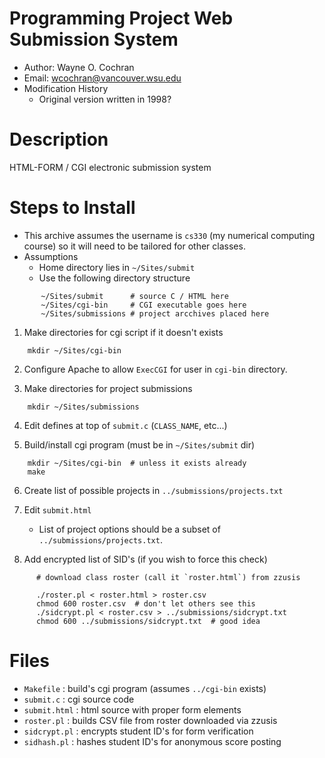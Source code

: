 # Programming Project Web Submission System

 * Author: Wayne O. Cochran 
 * Email: <a href="mailto:wcochran@vancouver.wsu.edu">wcochran@vancouver.wsu.edu</a>
 * Modification History
     - Original version written in 1998?
     
# Description
   
  HTML-FORM / CGI electronic submission system

# Steps to Install

  * This archive assumes the username is `cs330` (my numerical computing course)
      so it will need to be tailored for other classes.
  * Assumptions
      - Home directory lies in `~/Sites/submit`
      - Use the following directory structure 

```
       ~/Sites/submit      # source C / HTML here
       ~/Sites/cgi-bin     # CGI executable goes here
       ~/Sites/submissions # project arcchives placed here
```

  1. Make directories for cgi script if it doesn't exists

```
    mkdir ~/Sites/cgi-bin
```

  2. Configure Apache to allow `ExecCGI` for user in `cgi-bin` directory.

  3. Make directories for project submissions

```
    mkdir ~/Sites/submissions
```

  4. Edit defines at top of `submit.c` (`CLASS_NAME`, etc...)

  5. Build/install cgi program  (must be in `~/Sites/submit` dir)

```
    mkdir ~/Sites/cgi-bin  # unless it exists already
    make
```

  6. Create list of possible projects in `../submissions/projects.txt`

  7. Edit `submit.html`

       - List of project options should be a subset of 
         `../submissions/projects.txt`.

  8. Add encrypted list of SID's (if you wish to force this check)

```
      # download class roster (call it `roster.html`) from zzusis
      
      ./roster.pl < roster.html > roster.csv
      chmod 600 roster.csv  # don't let others see this
      ./sidcrypt.pl < roster.csv > ../submissions/sidcrypt.txt
      chmod 600 ../submissions/sidcrypt.txt  # good idea
```      
      

# Files
  
  * `Makefile` : build's cgi program (assumes `../cgi-bin` exists)
  * `submit.c` : cgi source code
  * `submit.html` : html source with proper form elements
  * `roster.pl` : builds CSV file from roster downloaded via zzusis
  * `sidcrypt.pl` : encrypts student ID's for form verification
  * `sidhash.pl` : hashes student ID's for anonymous score posting
